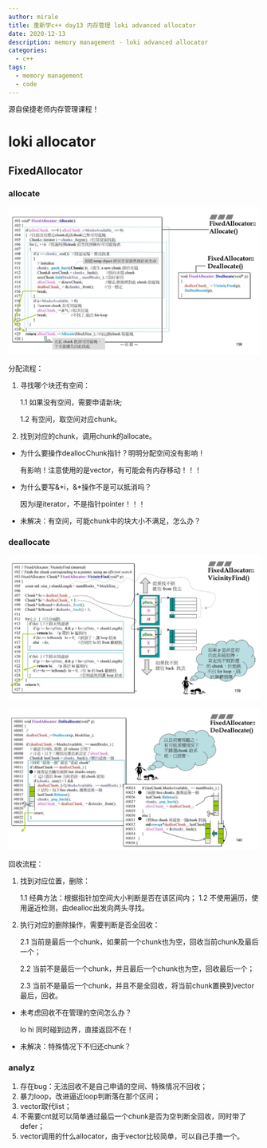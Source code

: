 ```yaml
---
author: mirale
title: 重新学c++ day13 内存管理 loki advanced allocator
date: 2020-12-13
description: memory management - loki advanced allocator
categories:
  - c++
tags:
  - memory management
  - code
---
```


源自侯捷老师内存管理课程！

# loki allocator

## FixedAllocator

### allocate

![](FixedAllocator.jpg)

分配流程：

1. 寻找哪个块还有空间：
   
    1.1 如果没有空间，需要申请新块;

    1.2 有空间，取空间对应chunk。
2. 找到对应的chunk，调用chunk的allocate。

- 为什么要操作deallocChunk指针？明明分配空间没有影响！

    有影响！注意使用的是vector，有可能会有内存移动！！！

- 为什么要写&*i，&*操作不是可以抵消吗？

    因为i是iterator，不是指针pointer！！！

- 未解决：有空间，可能chunk中的块大小不满足，怎么办？

### deallocate

![](FixedAllocator2.jpg)

![](FixedAllocator3.jpg)

回收流程：

1. 找到对应位置，删除：
   
    1.1 经典方法：根据指针加空间大小判断是否在该区间内；
    1.2 不使用遍历，使用逼近检测，由dealloc出发向两头寻找。

2. 执行对应的删除操作，需要判断是否全回收：

    2.1 当前是最后一个chunk，如果前一个chunk也为空，回收当前chunk及最后一个；

    2.2 当前不是最后一个chunk，并且最后一个chunk也为空，回收最后一个；

    2.3 当前不是最后一个chunk，并且不是全回收，将当前chunk置换到vector最后，回收。

- 未考虑回收不在管理的空间怎么办？

    lo hi 同时碰到边界，直接返回不在！

- 未解决：特殊情况下不归还chunk？


### analyz

1. 存在bug：无法回收不是自己申请的空间、特殊情况不回收；
2. 暴力loop，改进逼近loop判断落在那个区间；
3. vector取代list；
4. 不需要cnt就可以简单通过最后一个chunk是否为空判断全回收，同时带了defer；
5. vector调用的什么allocator，由于vector比较简单，可以自己手撸一个。

